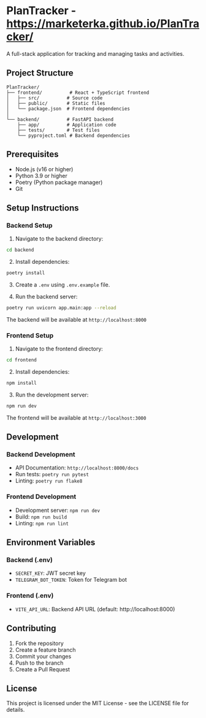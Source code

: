  # PlanTracker - https://marketerka.github.io/PlanTracker/

A full-stack application for tracking and managing tasks and activities.

## Project Structure

```
PlanTracker/
├── frontend/          # React + TypeScript frontend
│   ├── src/          # Source code
│   ├── public/       # Static files
│   └── package.json  # Frontend dependencies
│
└── backend/          # FastAPI backend
    ├── app/          # Application code
    ├── tests/        # Test files
    └── pyproject.toml # Backend dependencies
```

## Prerequisites

- Node.js (v16 or higher)
- Python 3.9 or higher
- Poetry (Python package manager)
- Git

## Setup Instructions

### Backend Setup

1. Navigate to the backend directory:
```bash
cd backend
```

2. Install dependencies:
```bash
poetry install
```

3. Create a `.env` using `.env.example` file.

4. Run the backend server:
```bash
poetry run uvicorn app.main:app --reload
```

The backend will be available at `http://localhost:8000`

### Frontend Setup

1. Navigate to the frontend directory:
```bash
cd frontend
```

2. Install dependencies:
```bash
npm install
```

3. Run the development server:
```bash
npm run dev
```

The frontend will be available at `http://localhost:3000`

## Development

### Backend Development

- API Documentation: `http://localhost:8000/docs`
- Run tests: `poetry run pytest`
- Linting: `poetry run flake8`

### Frontend Development

- Development server: `npm run dev`
- Build: `npm run build`
- Linting: `npm run lint`

## Environment Variables

### Backend (.env)
- `SECRET_KEY`: JWT secret key
- `TELEGRAM_BOT_TOKEN`: Token for Telegram bot

### Frontend (.env)
- `VITE_API_URL`: Backend API URL (default: http://localhost:8000)

## Contributing

1. Fork the repository
2. Create a feature branch
3. Commit your changes
4. Push to the branch
5. Create a Pull Request

## License

This project is licensed under the MIT License - see the LICENSE file for details.
